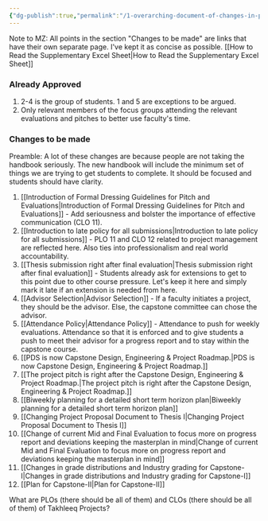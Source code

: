 ```yaml
---
{"dg-publish":true,"permalink":"/1-overarching-document-of-changes-in-policy/","tags":["gardenEntry"]}
---
```


Note to MZ: All points in the section "Changes to be made" are links that have their own separate page. I've kept it as concise as possible.
[[How to Read the Supplementary Excel Sheet\|How to Read the Supplementary Excel Sheet]]
### Already Approved
1. 2-4 is the group of students. 1 and 5 are exceptions to be argued.
2. Only relevant members of the focus groups attending the relevant evaluations and pitches to better use faculty's time.

### Changes to be made
Preamble: A lot of these changes are because people are not taking the handbook seriously. The new handbook will include the minimum set of things we are trying to get students to complete. It should be focused and students should have clarity.
1. [[Introduction of Formal Dressing Guidelines for Pitch and Evaluations\|Introduction of Formal Dressing Guidelines for Pitch and Evaluations]] - Add seriousness and bolster the importance of effective communication (CLO 11).
2. [[Introduction to late policy for all submissions\|Introduction to late policy for all submissions]] - PLO 11 and CLO 12 related to project management are reflected here. Also ties into professionalism and real world accountability.
3. [[Thesis submission right after final evaluation\|Thesis submission right after final evaluation]] - Students already ask for extensions to get to this point due to other course pressure. Let's keep it here and simply mark it late if an extension is needed from here.
4. [[Advisor Selection\|Advisor Selection]] - If a faculty initiates a project, they should be the advisor. Else, the capstone committee can chose the advisor.
5. [[Attendance Policy\|Attendance Policy]] - Attendance to push for weekly evaluations. Attendance so that it is enforced and to give students a push to meet their advisor for a progress report and to stay within the capstone course.
6. [[PDS is now Capstone Design, Engineering & Project Roadmap.\|PDS is now Capstone Design, Engineering & Project Roadmap.]]
7. [[The project pitch is right after the Capstone Design, Engineering & Project Roadmap.\|The project pitch is right after the Capstone Design, Engineering & Project Roadmap.]] 
8. [[Biweekly planning for a detailed short term horizon plan\|Biweekly planning for a detailed short term horizon plan]] 
9. [[Changing Project Proposal Document to Thesis I\|Changing Project Proposal Document to Thesis I]] 
10. [[Change of current Mid and Final Evaluation to focus more on progress report and deviations keeping the masterplan in mind\|Change of current Mid and Final Evaluation to focus more on progress report and deviations keeping the masterplan in mind]] 
11. [[Changes in grade distributions and Industry grading for Capstone-I\|Changes in grade distributions and Industry grading for Capstone-I]]
12. [[Plan for Capstone-II\|Plan for Capstone-II]]


What are PLOs (there should be all of them) and CLOs (there should be all of them) of Takhleeq Projects?